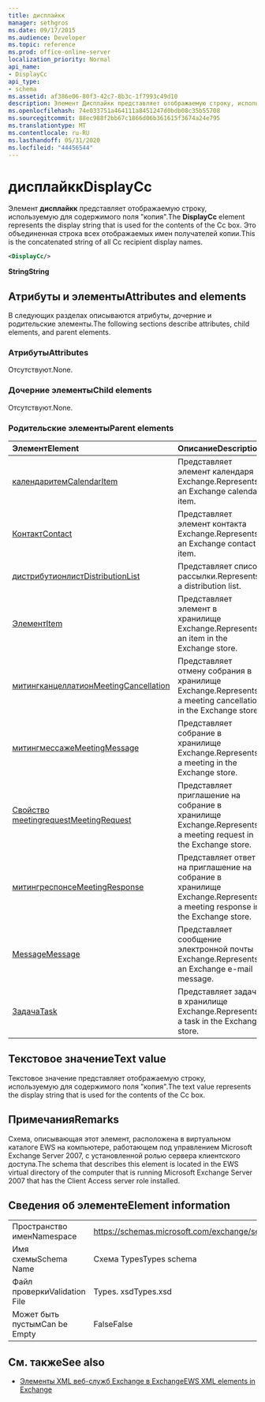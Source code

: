 ```yaml
---
title: дисплайкк
manager: sethgros
ms.date: 09/17/2015
ms.audience: Developer
ms.topic: reference
ms.prod: office-online-server
localization_priority: Normal
api_name:
- DisplayCc
api_type:
- schema
ms.assetid: af386e06-80f3-42c7-8b3c-1f7993c49d10
description: Элемент Дисплайкк представляет отображаемую строку, используемую для содержимого поля "копия". Это объединенная строка всех отображаемых имен получателей копии.
ms.openlocfilehash: 74e033751a464111a8451247d0bdb08c35b55708
ms.sourcegitcommit: 88ec988f2bb67c1866d06b361615f3674a24e795
ms.translationtype: MT
ms.contentlocale: ru-RU
ms.lasthandoff: 05/31/2020
ms.locfileid: "44456544"
---
```

# <a name="displaycc"></a><span data-ttu-id="3bd1e-104">дисплайкк</span><span class="sxs-lookup"><span data-stu-id="3bd1e-104">DisplayCc</span></span>

<span data-ttu-id="3bd1e-105">Элемент **дисплайкк** представляет отображаемую строку, используемую для содержимого поля "копия".</span><span class="sxs-lookup"><span data-stu-id="3bd1e-105">The **DisplayCc** element represents the display string that is used for the contents of the Cc box.</span></span> <span data-ttu-id="3bd1e-106">Это объединенная строка всех отображаемых имен получателей копии.</span><span class="sxs-lookup"><span data-stu-id="3bd1e-106">This is the concatenated string of all Cc recipient display names.</span></span> 
  
```xml
<DisplayCc/>
```

 <span data-ttu-id="3bd1e-107">**String**</span><span class="sxs-lookup"><span data-stu-id="3bd1e-107">**String**</span></span>
## <a name="attributes-and-elements"></a><span data-ttu-id="3bd1e-108">Атрибуты и элементы</span><span class="sxs-lookup"><span data-stu-id="3bd1e-108">Attributes and elements</span></span>

<span data-ttu-id="3bd1e-109">В следующих разделах описываются атрибуты, дочерние и родительские элементы.</span><span class="sxs-lookup"><span data-stu-id="3bd1e-109">The following sections describe attributes, child elements, and parent elements.</span></span>
  
### <a name="attributes"></a><span data-ttu-id="3bd1e-110">Атрибуты</span><span class="sxs-lookup"><span data-stu-id="3bd1e-110">Attributes</span></span>

<span data-ttu-id="3bd1e-111">Отсутствуют.</span><span class="sxs-lookup"><span data-stu-id="3bd1e-111">None.</span></span>
  
### <a name="child-elements"></a><span data-ttu-id="3bd1e-112">Дочерние элементы</span><span class="sxs-lookup"><span data-stu-id="3bd1e-112">Child elements</span></span>

<span data-ttu-id="3bd1e-113">Отсутствуют.</span><span class="sxs-lookup"><span data-stu-id="3bd1e-113">None.</span></span>
  
### <a name="parent-elements"></a><span data-ttu-id="3bd1e-114">Родительские элементы</span><span class="sxs-lookup"><span data-stu-id="3bd1e-114">Parent elements</span></span>

|<span data-ttu-id="3bd1e-115">**Элемент**</span><span class="sxs-lookup"><span data-stu-id="3bd1e-115">**Element**</span></span>|<span data-ttu-id="3bd1e-116">**Описание**</span><span class="sxs-lookup"><span data-stu-id="3bd1e-116">**Description**</span></span>|
|:-----|:-----|
|[<span data-ttu-id="3bd1e-117">календаритем</span><span class="sxs-lookup"><span data-stu-id="3bd1e-117">CalendarItem</span></span>](calendaritem.md) <br/> |<span data-ttu-id="3bd1e-118">Представляет элемент календаря Exchange.</span><span class="sxs-lookup"><span data-stu-id="3bd1e-118">Represents an Exchange calendar item.</span></span>  <br/> |
|[<span data-ttu-id="3bd1e-119">Контакт</span><span class="sxs-lookup"><span data-stu-id="3bd1e-119">Contact</span></span>](contact.md) <br/> |<span data-ttu-id="3bd1e-120">Представляет элемент контакта Exchange.</span><span class="sxs-lookup"><span data-stu-id="3bd1e-120">Represents an Exchange contact item.</span></span>  <br/> |
|[<span data-ttu-id="3bd1e-121">дистрибутионлист</span><span class="sxs-lookup"><span data-stu-id="3bd1e-121">DistributionList</span></span>](distributionlist.md) <br/> |<span data-ttu-id="3bd1e-122">Представляет список рассылки.</span><span class="sxs-lookup"><span data-stu-id="3bd1e-122">Represents a distribution list.</span></span>  <br/> |
|[<span data-ttu-id="3bd1e-123">Элемент</span><span class="sxs-lookup"><span data-stu-id="3bd1e-123">Item</span></span>](item.md) <br/> |<span data-ttu-id="3bd1e-124">Представляет элемент в хранилище Exchange.</span><span class="sxs-lookup"><span data-stu-id="3bd1e-124">Represents an item in the Exchange store.</span></span>  <br/> |
|[<span data-ttu-id="3bd1e-125">митингканцеллатион</span><span class="sxs-lookup"><span data-stu-id="3bd1e-125">MeetingCancellation</span></span>](meetingcancellation.md) <br/> |<span data-ttu-id="3bd1e-126">Представляет отмену собрания в хранилище Exchange.</span><span class="sxs-lookup"><span data-stu-id="3bd1e-126">Represents a meeting cancellation in the Exchange store.</span></span>  <br/> |
|[<span data-ttu-id="3bd1e-127">митингмессаже</span><span class="sxs-lookup"><span data-stu-id="3bd1e-127">MeetingMessage</span></span>](meetingmessage.md) <br/> |<span data-ttu-id="3bd1e-128">Представляет собрание в хранилище Exchange.</span><span class="sxs-lookup"><span data-stu-id="3bd1e-128">Represents a meeting in the Exchange store.</span></span>  <br/> |
|[<span data-ttu-id="3bd1e-129">Свойство meetingrequest</span><span class="sxs-lookup"><span data-stu-id="3bd1e-129">MeetingRequest</span></span>](meetingrequest.md) <br/> |<span data-ttu-id="3bd1e-130">Представляет приглашение на собрание в хранилище Exchange.</span><span class="sxs-lookup"><span data-stu-id="3bd1e-130">Represents a meeting request in the Exchange store.</span></span>  <br/> |
|[<span data-ttu-id="3bd1e-131">митингреспонсе</span><span class="sxs-lookup"><span data-stu-id="3bd1e-131">MeetingResponse</span></span>](meetingresponse.md) <br/> |<span data-ttu-id="3bd1e-132">Представляет ответ на приглашение на собрание в хранилище Exchange.</span><span class="sxs-lookup"><span data-stu-id="3bd1e-132">Represents a meeting response in the Exchange store.</span></span>  <br/> |
|[<span data-ttu-id="3bd1e-133">Message</span><span class="sxs-lookup"><span data-stu-id="3bd1e-133">Message</span></span>](message-ex15websvcsotherref.md) <br/> |<span data-ttu-id="3bd1e-134">Представляет сообщение электронной почты Exchange.</span><span class="sxs-lookup"><span data-stu-id="3bd1e-134">Represents an Exchange e-mail message.</span></span>  <br/> |
|[<span data-ttu-id="3bd1e-135">Задача</span><span class="sxs-lookup"><span data-stu-id="3bd1e-135">Task</span></span>](task.md) <br/> |<span data-ttu-id="3bd1e-136">Представляет задачу в хранилище Exchange.</span><span class="sxs-lookup"><span data-stu-id="3bd1e-136">Represents a task in the Exchange store.</span></span>  <br/> |
   
## <a name="text-value"></a><span data-ttu-id="3bd1e-137">Текстовое значение</span><span class="sxs-lookup"><span data-stu-id="3bd1e-137">Text value</span></span>

<span data-ttu-id="3bd1e-138">Текстовое значение представляет отображаемую строку, используемую для содержимого поля "копия".</span><span class="sxs-lookup"><span data-stu-id="3bd1e-138">The text value represents the display string that is used for the contents of the Cc box.</span></span>
  
## <a name="remarks"></a><span data-ttu-id="3bd1e-139">Примечания</span><span class="sxs-lookup"><span data-stu-id="3bd1e-139">Remarks</span></span>

<span data-ttu-id="3bd1e-140">Схема, описывающая этот элемент, расположена в виртуальном каталоге EWS на компьютере, работающем под управлением Microsoft Exchange Server 2007, с установленной ролью сервера клиентского доступа.</span><span class="sxs-lookup"><span data-stu-id="3bd1e-140">The schema that describes this element is located in the EWS virtual directory of the computer that is running Microsoft Exchange Server 2007 that has the Client Access server role installed.</span></span>
  
## <a name="element-information"></a><span data-ttu-id="3bd1e-141">Сведения об элементе</span><span class="sxs-lookup"><span data-stu-id="3bd1e-141">Element information</span></span>

|||
|:-----|:-----|
|<span data-ttu-id="3bd1e-142">Пространство имен</span><span class="sxs-lookup"><span data-stu-id="3bd1e-142">Namespace</span></span>  <br/> |https://schemas.microsoft.com/exchange/services/2006/types  <br/> |
|<span data-ttu-id="3bd1e-143">Имя схемы</span><span class="sxs-lookup"><span data-stu-id="3bd1e-143">Schema Name</span></span>  <br/> |<span data-ttu-id="3bd1e-144">Схема Types</span><span class="sxs-lookup"><span data-stu-id="3bd1e-144">Types schema</span></span>  <br/> |
|<span data-ttu-id="3bd1e-145">Файл проверки</span><span class="sxs-lookup"><span data-stu-id="3bd1e-145">Validation File</span></span>  <br/> |<span data-ttu-id="3bd1e-146">Types. xsd</span><span class="sxs-lookup"><span data-stu-id="3bd1e-146">Types.xsd</span></span>  <br/> |
|<span data-ttu-id="3bd1e-147">Может быть пустым</span><span class="sxs-lookup"><span data-stu-id="3bd1e-147">Can be Empty</span></span>  <br/> |<span data-ttu-id="3bd1e-148">False</span><span class="sxs-lookup"><span data-stu-id="3bd1e-148">False</span></span>  <br/> |
   
## <a name="see-also"></a><span data-ttu-id="3bd1e-149">См. также</span><span class="sxs-lookup"><span data-stu-id="3bd1e-149">See also</span></span>

- [<span data-ttu-id="3bd1e-150">Элементы XML веб-служб Exchange в Exchange</span><span class="sxs-lookup"><span data-stu-id="3bd1e-150">EWS XML elements in Exchange</span></span>](ews-xml-elements-in-exchange.md)

